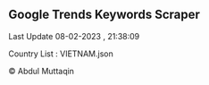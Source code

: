 

## Google Trends Keywords Scraper 
 
Last Update 08-02-2023 , 21:38:09

Country List :
VIETNAM.json



© Abdul Muttaqin 
